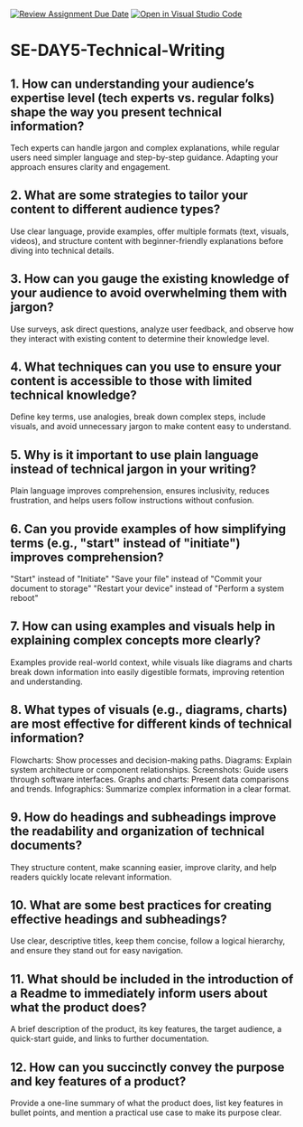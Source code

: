 [![Review Assignment Due Date](https://classroom.github.com/assets/deadline-readme-button-22041afd0340ce965d47ae6ef1cefeee28c7c493a6346c4f15d667ab976d596c.svg)](https://classroom.github.com/a/zsAR-pyY)
[![Open in Visual Studio Code](https://classroom.github.com/assets/open-in-vscode-2e0aaae1b6195c2367325f4f02e2d04e9abb55f0b24a779b69b11b9e10269abc.svg)](https://classroom.github.com/online_ide?assignment_repo_id=18474338&assignment_repo_type=AssignmentRepo)
# SE-DAY5-Technical-Writing
## 1. How can understanding your audience’s expertise level (tech experts vs. regular folks) shape the way you present technical information?
Tech experts can handle jargon and complex explanations, while regular users need simpler language and step-by-step guidance. Adapting your approach ensures clarity and engagement.

## 2. What are some strategies to tailor your content to different audience types?
Use clear language, provide examples, offer multiple formats (text, visuals, videos), and structure content with beginner-friendly explanations before diving into technical details.

## 3. How can you gauge the existing knowledge of your audience to avoid overwhelming them with jargon?
Use surveys, ask direct questions, analyze user feedback, and observe how they interact with existing content to determine their knowledge level.

## 4. What techniques can you use to ensure your content is accessible to those with limited technical knowledge?
Define key terms, use analogies, break down complex steps, include visuals, and avoid unnecessary jargon to make content easy to understand.

## 5. Why is it important to use plain language instead of technical jargon in your writing?
Plain language improves comprehension, ensures inclusivity, reduces frustration, and helps users follow instructions without confusion.

## 6. Can you provide examples of how simplifying terms (e.g., "start" instead of "initiate") improves comprehension?
"Start" instead of "Initiate"
"Save your file" instead of "Commit your document to storage"
"Restart your device" instead of "Perform a system reboot"

## 7. How can using examples and visuals help in explaining complex concepts more clearly?
Examples provide real-world context, while visuals like diagrams and charts break down information into easily digestible formats, improving retention and understanding.

## 8. What types of visuals (e.g., diagrams, charts) are most effective for different kinds of technical information?
Flowcharts: Show processes and decision-making paths.
Diagrams: Explain system architecture or component relationships.
Screenshots: Guide users through software interfaces.
Graphs and charts: Present data comparisons and trends.
Infographics: Summarize complex information in a clear format.

## 9. How do headings and subheadings improve the readability and organization of technical documents?
They structure content, make scanning easier, improve clarity, and help readers quickly locate relevant information.

## 10. What are some best practices for creating effective headings and subheadings?
Use clear, descriptive titles, keep them concise, follow a logical hierarchy, and ensure they stand out for easy navigation.

## 11. What should be included in the introduction of a Readme to immediately inform users about what the product does?
A brief description of the product, its key features, the target audience, a quick-start guide, and links to further documentation.

## 12. How can you succinctly convey the purpose and key features of a product?
Provide a one-line summary of what the product does, list key features in bullet points, and mention a practical use case to make its purpose clear.
